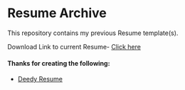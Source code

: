 # Resume Archive

This repository contains my previous Resume template(s).

Download Link to current Resume- [Click here](https://raw.githubusercontent.com/Diksha-Rathi/Resume-LaTeX/master/Resume.pdf)

#### Thanks for creating the following:

* [Deedy Resume](https://github.com/deedy/Deedy-Resume) 
